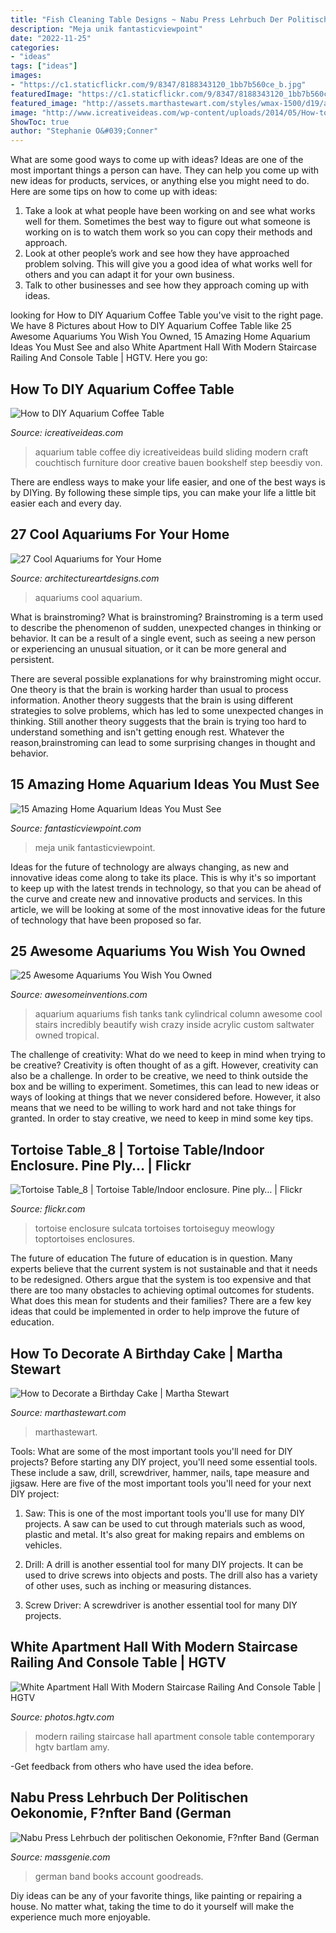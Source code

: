 ```yaml
---
title: "Fish Cleaning Table Designs ~ Nabu Press Lehrbuch Der Politischen Oekonomie, F?nfter Band (german"
description: "Meja unik fantasticviewpoint"
date: "2022-11-25"
categories:
- "ideas"
tags: ["ideas"]
images:
- "https://c1.staticflickr.com/9/8347/8188343120_1bb7b560ce_b.jpg"
featuredImage: "https://c1.staticflickr.com/9/8347/8188343120_1bb7b560ce_b.jpg"
featured_image: "http://assets.marthastewart.com/styles/wmax-1500/d19/a99510_0902_boycake/a99510_0902_boycake_sq.jpg?itok=ujh2xg20"
image: "http://www.icreativeideas.com/wp-content/uploads/2014/05/How-to-DIY-Aquarium-Coffee-Table-thumb.jpg"
ShowToc: true
author: "Stephanie O&#039;Conner"
---
```



What are some good ways to come up with ideas?
Ideas are one of the most important things a person can have. They can help you come up with new ideas for products, services, or anything else you might need to do. Here are some tips on how to come up with ideas: 
1. Take a look at what people have been working on and see what works well for them. Sometimes the best way to figure out what someone is working on is to watch them work so you can copy their methods and approach. 
2. Look at other people’s work and see how they have approached problem solving. This will give you a good idea of what works well for others and you can adapt it for your own business. 
3. Talk to other businesses and see how they approach coming up with ideas.

	

		
looking for How to DIY Aquarium Coffee Table you've visit to the right page. We have 8 Pictures about How to DIY Aquarium Coffee Table like 25 Awesome Aquariums You Wish You Owned, 15 Amazing Home Aquarium Ideas You Must See and also White Apartment Hall With Modern Staircase Railing And Console Table | HGTV. Here you go:
		
    
## How To DIY Aquarium Coffee Table

<img loading=lazy src="http://www.icreativeideas.com/wp-content/uploads/2014/05/How-to-DIY-Aquarium-Coffee-Table-thumb.jpg" onerror="this.onerror=null;this.src='https://tse4.mm.bing.net/th?id=OIP.KU_8kS33gfh3H2dsmJvnfQHaGq&amp;pid=15.1';" alt="How to DIY Aquarium Coffee Table">

_Source: icreativeideas.com_

>aquarium table coffee diy icreativeideas build sliding modern craft couchtisch furniture door creative bauen bookshelf step beesdiy von. 

	

There are endless ways to make your life easier, and one of the best ways is by DIYing. By following these simple tips, you can make your life a little bit easier each and every day.

    
## 27 Cool Aquariums For Your Home

<img loading=lazy src="https://www.architectureartdesigns.com/wp-content/uploads/2013/02/aquarium-house-ArchitectureArtDesigns-9.jpg" onerror="this.onerror=null;this.src='https://tse3.mm.bing.net/th?id=OIP.LOr1afSdGBlJ9OONBdWSUwHaE8&amp;pid=15.1';" alt="27 Cool Aquariums for Your Home">

_Source: architectureartdesigns.com_

>aquariums cool aquarium. 

	

What is brainstroming?
What is brainstroming?
Brainstroming is a term used to describe the phenomenon of sudden, unexpected changes in thinking or behavior. It can be a result of a single event, such as seeing a new person or experiencing an unusual situation, or it can be more general and persistent.

There are several possible explanations for why brainstroming might occur. One theory is that the brain is working harder than usual to process information. Another theory suggests that the brain is using different strategies to solve problems, which has led to some unexpected changes in thinking. Still another theory suggests that the brain is trying too hard to understand something and isn't getting enough rest. Whatever the reason,brainstroming can lead to some surprising changes in thought and behavior.

    
## 15 Amazing Home Aquarium Ideas You Must See

<img loading=lazy src="https://www.fantasticviewpoint.com/wp-content/uploads/2017/04/luxury-aquarium-coffee-table-fish-tank-634x480.jpg" onerror="this.onerror=null;this.src='https://tse3.mm.bing.net/th?id=OIP.7614_7GGNxnj23hKqTEgqwHaFm&amp;pid=15.1';" alt="15 Amazing Home Aquarium Ideas You Must See">

_Source: fantasticviewpoint.com_

>meja unik fantasticviewpoint. 

	

Ideas for the future of technology are always changing, as new and innovative ideas come along to take its place. This is why it's so important to keep up with the latest trends in technology, so that you can be ahead of the curve and create new and innovative products and services. In this article, we will be looking at some of the most innovative ideas for the future of technology that have been proposed so far.

    
## 25 Awesome Aquariums You Wish You Owned

<img loading=lazy src="http://www.awesomeinventions.com/wp-content/uploads/2014/11/stairs-aquarium.jpg" onerror="this.onerror=null;this.src='https://tse3.mm.bing.net/th?id=OIP.nx3VJpDRQ3M87omrpmoRwQHaNL&amp;pid=15.1';" alt="25 Awesome Aquariums You Wish You Owned">

_Source: awesomeinventions.com_

>aquarium aquariums fish tanks tank cylindrical column awesome cool stairs incredibly beautify wish crazy inside acrylic custom saltwater owned tropical. 

	

The challenge of creativity: What do we need to keep in mind when trying to be creative?
Creativity is often thought of as a gift. However, creativity can also be a challenge. In order to be creative, we need to think outside the box and be willing to experiment. Sometimes, this can lead to new ideas or ways of looking at things that we never considered before. However, it also means that we need to be willing to work hard and not take things for granted. In order to stay creative, we need to keep in mind some key tips.

    
## Tortoise Table_8 | Tortoise Table/Indoor Enclosure. Pine Ply… | Flickr

<img loading=lazy src="https://c1.staticflickr.com/9/8347/8188343120_1bb7b560ce_b.jpg" onerror="this.onerror=null;this.src='https://tse3.mm.bing.net/th?id=OIP.UKLpfdWVc7VuP-fa0_RqjgHaFj&amp;pid=15.1';" alt="Tortoise Table_8 | Tortoise Table/Indoor enclosure. Pine ply… | Flickr">

_Source: flickr.com_

>tortoise enclosure sulcata tortoises tortoiseguy meowlogy toptortoises enclosures. 

	

The future of education
The future of education is in question. Many experts believe that the current system is not sustainable and that it needs to be redesigned. Others argue that the system is too expensive and that there are too many obstacles to achieving optimal outcomes for students. What does this mean for students and their families?
There are a few key ideas that could be implemented in order to help improve the future of education.

    
## How To Decorate A Birthday Cake | Martha Stewart

<img loading=lazy src="http://assets.marthastewart.com/styles/wmax-1500/d19/a99510_0902_boycake/a99510_0902_boycake_sq.jpg?itok=ujh2xg20" onerror="this.onerror=null;this.src='https://tse4.mm.bing.net/th?id=OIP.pdR3LMoMHmnZKIJjo1A2BgHaHa&amp;pid=15.1';" alt="How to Decorate a Birthday Cake | Martha Stewart">

_Source: marthastewart.com_

>marthastewart. 

	

Tools: What are some of the most important tools you'll need for DIY projects?
Before starting any DIY project, you'll need some essential tools. These include a saw, drill, screwdriver, hammer, nails, tape measure and jigsaw. Here are five of the most important tools you'll need for your next DIY project: 
1) Saw: This is one of the most important tools you'll use for many DIY projects. A saw can be used to cut through materials such as wood, plastic and metal. It's also great for making repairs and emblems on vehicles. 

2) Drill: A drill is another essential tool for many DIY projects. It can be used to drive screws into objects and posts. The drill also has a variety of other uses, such as inching or measuring distances. 

3) Screw Driver: A screwdriver is another essential tool for many DIY projects.

    
## White Apartment Hall With Modern Staircase Railing And Console Table | HGTV

<img loading=lazy src="https://hgtvhome.sndimg.com/content/dam/images/hgtv/fullset/2018/6/27/0/IO_Lucie-Ayres_West-Hollywood-Townhouse_3.jpg.rend.hgtvcom.966.1449.suffix/1530127673082.jpeg" onerror="this.onerror=null;this.src='https://tse1.mm.bing.net/th?id=OIP.LAurXxrhZU1qxeMtFLMzngHaLH&amp;pid=15.1';" alt="White Apartment Hall With Modern Staircase Railing And Console Table | HGTV">

_Source: photos.hgtv.com_

>modern railing staircase hall apartment console table contemporary hgtv bartlam amy. 

	

-Get feedback from others who have used the idea before.

    
## Nabu Press Lehrbuch Der Politischen Oekonomie, F?nfter Band (German

<img loading=lazy src="https://d29pz51ispcyrv.cloudfront.net/images/I/NzuVubJQ48aMJ14JG.SI600.JPEG" onerror="this.onerror=null;this.src='https://tse3.mm.bing.net/th?id=OIP.ZaTdxNyCDSPMjTV2xB_qgwHaD4&amp;pid=15.1';" alt="Nabu Press Lehrbuch der politischen Oekonomie, F?nfter Band (German">

_Source: massgenie.com_

>german band books account goodreads. 

	

Diy ideas can be any of your favorite things, like painting or repairing a house. No matter what, taking the time to do it yourself will make the experience much more enjoyable.

